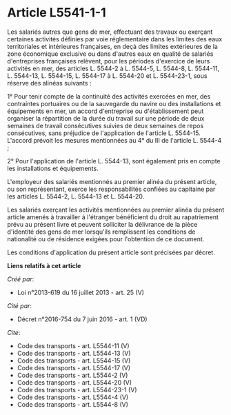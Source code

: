 # Article L5541-1-1

Les salariés autres que gens de mer, effectuant des travaux ou exerçant certaines activités définies par voie réglementaire
dans les limites des eaux territoriales et intérieures françaises, en deçà des limites extérieures de la zone économique
exclusive ou dans d'autres eaux en qualité de salariés d'entreprises françaises relèvent, pour les périodes d'exercice de
leurs activités en mer, des articles L. 5544-2 à L. 5544-5, 
L. 5544-8, L. 5544-11, L. 5544-13, L. 5544-15, L. 5544-17 à L. 5544-20 et L. 5544-23-1, sous réserve des alinéas suivants : 

1° Pour tenir compte de la continuité des activités exercées en mer, des contraintes portuaires ou de la sauvegarde du navire
ou des installations et équipements en mer, un accord d'entreprise ou d'établissement peut organiser la répartition de la
durée du travail sur une période de deux semaines de travail consécutives suivies de deux semaines de repos consécutives,
sans préjudice de l'application de l'article L. 5544-15. L'accord prévoit les mesures mentionnées au 4° du III de l'article
L. 5544-4 ; 

2° Pour l'application de l'article L. 5544-13, sont également pris en compte les installations et équipements. 

L'employeur des salariés mentionnés au premier alinéa du présent article, ou son représentant, exerce les responsabilités
confiées au capitaine par les articles L. 5544-2, L. 5544-13 et L. 5544-20. 

Les salariés exerçant les activités mentionnées au premier alinéa du présent article amenés à travailler à l'étranger
bénéficient du droit au rapatriement prévu au présent livre et peuvent solliciter la délivrance de la pièce d'identité des
gens de mer lorsqu'ils remplissent les conditions de nationalité ou de résidence exigées pour l'obtention de ce document. 

Les conditions d'application du présent article sont précisées par décret.

**Liens relatifs à cet article**

_Créé par_:

  - Loi n°2013-619 du 16 juillet 2013 - art. 25 (V)

_Cité par_:

  - Décret n°2016-754 du 7 juin 2016 - art. 1 (VD)

_Cite_:

  - Code des transports - art. L5544-11 (V)
  - Code des transports - art. L5544-13 (V)
  - Code des transports - art. L5544-15 (V)
  - Code des transports - art. L5544-17 (V)
  - Code des transports - art. L5544-2 (V)
  - Code des transports - art. L5544-20 (V)
  - Code des transports - art. L5544-23-1 (V)
  - Code des transports - art. L5544-4 (V)
  - Code des transports - art. L5544-8 (V)
